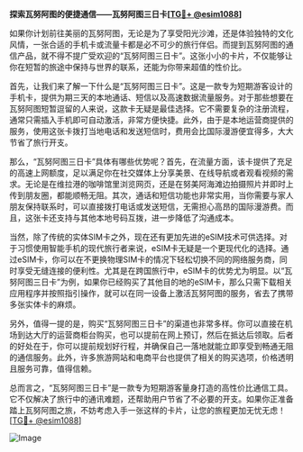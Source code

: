 **探索瓦努阿图的便捷通信——瓦努阿图三日卡[[TG💪+ @esim1088](https://t.me/s/esim1088)]**

如果你计划前往美丽的瓦努阿图，无论是为了享受阳光沙滩，还是体验独特的文化风情，一张合适的手机卡或流量卡都是必不可少的旅行伴侣。而提到瓦努阿图的通信产品，就不得不提广受欢迎的“瓦努阿图三日卡”。这张小小的卡片，不仅能够让你在短暂的旅途中保持与世界的联系，还能为你带来超值的性价比。

首先，让我们来了解一下什么是“瓦努阿图三日卡”。这是一款专为短期游客设计的手机卡，提供为期三天的本地通话、短信以及高速数据流量服务。对于那些想要在瓦努阿图短暂逗留的人来说，这款卡无疑是最佳选择。它不需要复杂的注册流程，通常只需插入手机即可自动激活，非常方便快捷。此外，由于是本地运营商提供的服务，使用这张卡拨打当地电话和发送短信时，费用会比国际漫游便宜得多，大大节省了旅行开支。

那么，“瓦努阿图三日卡”具体有哪些优势呢？首先，在流量方面，该卡提供了充足的高速上网额度，足以满足你在社交媒体上分享美景、在线导航或者观看视频的需求。无论是在维拉港的咖啡馆里浏览网页，还是在努美阿海滩边拍摄照片并即时上传到朋友圈，都能顺畅无阻。其次，通话和短信功能也非常实用，当你需要与家人朋友保持联系时，可以直接拨打电话或发送短信，无需担心高昂的国际漫游费。而且，这张卡还支持与其他本地号码互拨，进一步降低了沟通成本。

当然，除了传统的实体SIM卡之外，现在还有更加先进的eSIM技术可供选择。对于习惯使用智能手机的现代旅行者来说，eSIM卡无疑是一个更现代化的选择。通过eSIM卡，你可以在不更换物理SIM卡的情况下轻松切换不同的网络服务商，同时享受无缝连接的便利性。尤其是在跨国旅行中，eSIM卡的优势尤为明显。以“瓦努阿图三日卡”为例，如果你已经购买了其他目的地的eSIM卡，那么只需下载相关应用程序并按照指引操作，就可以在同一设备上激活瓦努阿图的服务，省去了携带多张实体卡的麻烦。

另外，值得一提的是，购买“瓦努阿图三日卡”的渠道也非常多样。你可以直接在机场到达大厅的运营商柜台购买，也可以提前在网上预订，然后在抵达后领取。后者的好处在于，你可以提前规划好行程，并确保自己一落地就能立即享受到畅通无阻的通信服务。此外，许多旅游网站和电商平台也提供了相关的购买选项，价格透明且服务可靠，值得信赖。

总而言之，“瓦努阿图三日卡”是一款专为短期游客量身打造的高性价比通信工具。它不仅解决了旅行中的通讯难题，还帮助用户节省了不必要的开支。如果你正准备踏上瓦努阿图之旅，不妨考虑入手一张这样的卡片，让您的旅程更加无忧无虑！[[TG💪+ @esim1088](https://t.me/s/esim1088)] 

![Image](https://i.postimg.cc/4NQfJmqS/Snipaste-2025-05-13-00-14-12.png)